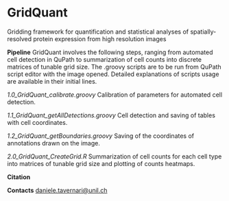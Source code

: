 # GridQuant
Gridding framework for quantification and statistical analyses of spatially-resolved protein expression from high resolution images

**Pipeline**
GridQuant involves the following steps, ranging from automated cell detection in QuPath to summarization of cell counts into discrete matrices of tunable grid size. 
The .groovy scripts are to be run from QuPath script editor with the image opened.
Detailed explanations of scripts usage are available in their initial lines.

_1.0_GridQuant_calibrate.groovy_
Calibration of parameters for automated cell detection.

_1.1_GridQuant_getAllDetections.groovy_
Cell detection and saving of tables with cell coordinates.

_1.2_GridQuant_getBoundaries.groovy_
Saving of the coordinates of annotations drawn on the image.

_2.0_GridQuant_CreateGrid.R_
Summarization of cell counts for each cell type into matrices of tunable grid size and plotting of counts heatmaps.

**Citation**

**Contacts**
daniele.tavernari@unil.ch

